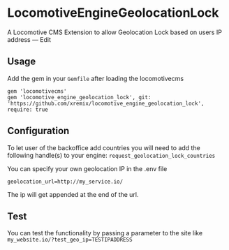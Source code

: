 # LocomotiveEngineGeolocationLock

A Locomotive CMS Extension to allow Geolocation Lock based on users IP address — Edit


## Usage

Add the gem in your `Gemfile` after loading the locomotivecms

```
gem 'locomotivecms'
gem 'locomotive_engine_geolocation_lock', git: 'https://github.com/xremix/locomotive_engine_geolocation_lock', require: true
```


## Configuration

To let user of the backoffice add countries you will need to add the following handle(s) to your engine:
`request_geolocation_lock_countries`

You can specify your own geolocation IP in the .env file
```
geolocation_url=http://my_service.io/
```
The ip will get appended at the end of the url.


## Test
You can test the functionality by passing a parameter to the site like `my_website.io/?test_geo_ip=TESTIPADDRESS`